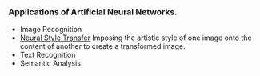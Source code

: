 ### Applications of Artificial Neural Networks.

- Image Recognition
- [Neural Style Transfer](https://arxiv.org/abs/1508.06576)
    Imposing the artistic style of one image onto the content of another to create a transformed image.
- Text Recognition
- Semantic Analysis
